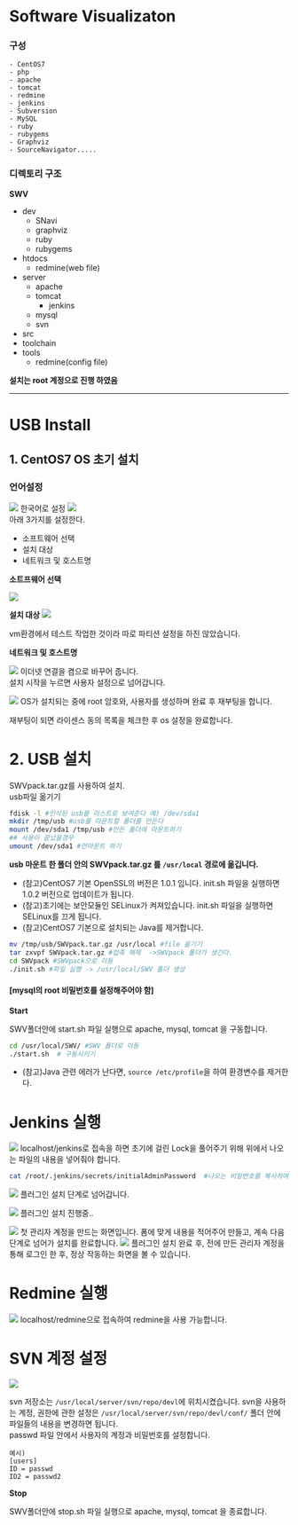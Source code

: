 # Software Visualizaton

### 구성
```
- CentOS7
- php
- apache
- tomcat
- redmine
- jenkins
- Subversion
- MySQL
- ruby
- rubygems
- Graphviz
- SourceNavigator.....
```
### 디렉토리 구조
**SWV**
- dev
  - SNavi
  - graphviz
  - ruby
  - rubygems
- htdocs
  - redmine(web file)
- server
  - apache
  - tomcat
    - jenkins
  - mysql
  - svn
- src
- toolchain
- tools
  - redmine(config file)

**설치는 root 계정으로 진행 하였음**

---------------------------------------
# USB Install
## 1. CentOS7 OS 초기 설치
### 언어설정  

![](images/SWV/centos7.JPG)
한국어로 설정
![](images/SWV/centos7_summary.JPG)  
 아래 3가지를 설정한다.
- 소프트웨어 선택
- 설치 대상
- 네트워크 및 호스트명

**소트프웨어 선택**  

![](images/SWV/centos7_software.JPG)

**설치 대상**
![](images/SWV/centos7_disk.JPG)   

 vm환경에서 테스트 작업한 것이라 따로 파티션 설정을 하진 않았습니다.  

**네트워크 및 호스트명**

![](images/SWV/centos7_netWork.JPG)
이더넷 연결을 켬으로 바꾸어 줍니다.  
설치 시작을 누르면 사용자 설정으로 넘어갑니다.


 ![](images/SWV/centos7_user.JPG)
 OS가 설치되는 중에 root 암호와, 사용자를 생성하며 완료 후 재부팅을 합니다.  

 재부팅이 되면 라이센스 동의 목록을 체크한 후 os 설정을 완료합니다.
# 2. USB 설치
SWVpack.tar.gz를 사용하여 설치.  
usb파일 옮기기
```sh
fdisk -l #인식된 usb를 리스트로 보여준다 예) /dev/sda1
mkdir /tmp/usb #usb를 마운트할 폴더를 만든다
mount /dev/sda1 /tmp/usb #만든 폴더에 마운트하기
## 사용이 끝났을경우
umount /dev/sda1 #언마운트 하기
```
**usb 마운트 한 폴더 안의  SWVpack.tar.gz 를 `/usr/local` 경로에 옮깁니다.**


- (참고)CentOS7 기본 OpenSSL의 버전은 1.0.1 입니다. init.sh 파일을 실행하면 1.0.2 버전으로 업데이트가 됩니다.
- (참고)초기에는 보안모듈인 SELinux가 켜져있습니다. init.sh 파일을 실행하면 SELinux를 끄게 됩니다.
- (참고)CentOS7 기본으로 설치되는 Java를 제거합니다.

```sh
mv /tmp/usb/SWVpack.tar.gz /usr/local #file 옮기기
tar zxvpf SWVpack.tar.gz #압축 해제  ->SWVpack 폴더가 생긴다.
cd SWVpack #SWVpack으로 이동
./init.sh #파일 실행 -> /usr/local/SWV 폴더 생성
```

#### [mysql의 root 비밀번호를 설정해주어야 함]
**Start**  

SWV폴더안에 start.sh 파일 실행으로 apache, mysql, tomcat 을 구동합니다.
```sh
cd /usr/local/SWV/ #SWV 폴더로 이동
./start.sh  # 구동시키기
```
- (참고)Java 관련 에러가 난다면, `source /etc/profile`을 하여 환경변수를 제거한다.

# Jenkins 실행
 ![](images/SWV/start_jenkins.JPG)
 localhost/jenkins로 접속을 하면 초기에 걸린 Lock을 풀어주기 위해 위에서 나오는 파일의 내용을 넣어줘야 합니다.
 ```sh
 cat /root/.jenkins/secrets/initialAdminPassword  #나오는 비밀번호를 복사하여 넣습니다.
 ```
 
 ![](images/SWV/start_jenkins2.JPG)
플러그인 설치 단계로 넘어갑니다.

 ![](images/SWV/start_jenkins3.JPG)
 플러그인 설치 진행중..
 
 ![](images/SWV/start_jenkins4.JPG)
  첫 관리자 계정을 만드는 화면입니다. 폼에 맞게 내용을 적어주어 만들고, 계속 다음 단계로 넘어가 설치를 완료합니다.
 ![](images/SWV/start_jenkins5.JPG)
 플러그인 설치 완료 후, 전에 만든 관리자 계정을 통해 로그인 한 후, 정상 작동하는 화면을 볼 수 있습니다.
 
# Redmine 실행
![](images/SWV/start_redmine.JPG)
localhost/redmine으로 접속하여 redmine을 사용 가능합니다.

# SVN 계정 설정
![](images/SWV/svn_users.JPG)

svn 저장소는 `/usr/local/server/svn/repo/devl`에 위치시켰습니다.
svn을 사용하는 계정, 권한에 관한 설정은 `/usr/local/server/svn/repo/devl/conf/` 폴더 안에 파일들의 내용을 변경하면 됩니다.  
passwd 파일 안에서 사용자의 계정과 비밀번호를 설정합니다.
```
예시)
[users]
ID = passwd
ID2 = passwd2
```

**Stop**  

SWV폴더안에 stop.sh 파일 실행으로 apache, mysql, tomcat 을 종료합니다.
